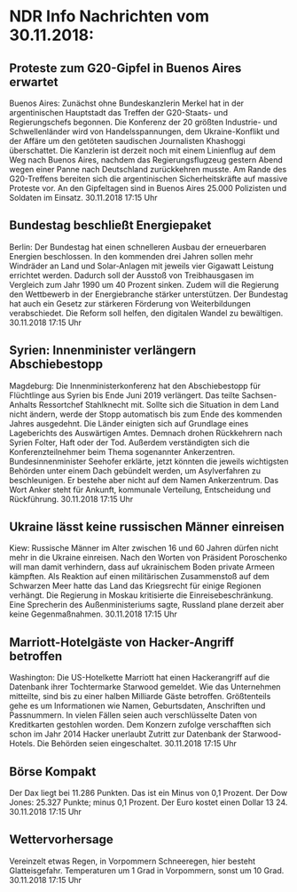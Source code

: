 # NDR Info Nachrichten vom 30.11.2018:


## Proteste zum G20-Gipfel in Buenos Aires erwartet
Buenos Aires: 	Zunächst ohne Bundeskanzlerin Merkel hat in der argentinischen Hauptstadt das Treffen der G20-Staats- und Regierungschefs begonnen. Die Konferenz der 20 größten Industrie- und Schwellenländer wird von Handelsspannungen, dem Ukraine-Konflikt und der Affäre um den getöteten saudischen Journalisten Khashoggi überschattet. Die Kanzlerin ist derzeit noch mit einem Linienflug auf dem Weg nach Buenos Aires, nachdem das Regierungsflugzeug gestern Abend wegen einer Panne nach Deutschland zurückkehren musste. Am Rande des G20-Treffens bereiten sich die argentinischen Sicherheitskräfte auf massive Proteste vor. An den Gipfeltagen sind in Buenos Aires 25.000 Polizisten und Soldaten im Einsatz. 30.11.2018 17:15 Uhr 

## Bundestag beschließt Energiepaket
Berlin: Der Bundestag hat einen schnelleren Ausbau der erneuerbaren Energien beschlossen. In den kommenden drei Jahren sollen mehr Windräder an Land und Solar-Anlagen mit jeweils vier Gigawatt Leistung errichtet werden. Dadurch soll der Ausstoß von Treibhausgasen im Vergleich zum Jahr 1990 um 40 Prozent sinken. Zudem will die Regierung den Wettbewerb in der Energiebranche stärker unterstützen. Der Bundestag hat auch ein Gesetz zur stärkeren Förderung von Weiterbildungen verabschiedet. Die Reform soll helfen, den digitalen Wandel zu bewältigen. 30.11.2018 17:15 Uhr 

## Syrien: Innenminister verlängern Abschiebestopp
Magdeburg: Die Innenministerkonferenz hat den Abschiebestopp für Flüchtlinge aus Syrien bis Ende Juni 2019 verlängert. Das teilte Sachsen-Anhalts Ressortchef Stahlknecht mit. Sollte sich die Situation in dem Land nicht ändern, werde der Stopp automatisch bis zum Ende des kommenden Jahres ausgedehnt. Die Länder einigten sich auf Grundlage eines Lageberichts des Auswärtigen Amtes. Demnach drohen Rückkehrern nach Syrien Folter, Haft oder der Tod. Außerdem verständigten sich die Konferenzteilnehmer beim Thema sogenannter Ankerzentren. Bundesinnenminister Seehofer erklärte, jetzt könnten die jeweils wichtigsten Behörden unter einem Dach gebündelt werden, um Asylverfahren zu beschleunigen. Er bestehe aber nicht auf dem Namen Ankerzentrum. Das Wort Anker steht für Ankunft, kommunale Verteilung, Entscheidung und Rückführung. 30.11.2018 17:15 Uhr 

## Ukraine lässt keine russischen Männer einreisen
Kiew:    Russische Männer im Alter zwischen 16 und 60 Jahren dürfen nicht mehr in die Ukraine einreisen. Nach den Worten von Präsident Poroschenko will man damit verhindern, dass auf ukrainischem Boden private Armeen kämpften. Als Reaktion auf einen militärischen Zusammenstoß auf dem Schwarzen Meer hatte das Land das Kriegsrecht für einige Regionen verhängt. Die Regierung in Moskau kritisierte die Einreisebeschränkung. Eine Sprecherin des Außenministeriums sagte, Russland plane derzeit aber keine Gegenmaßnahmen. 30.11.2018 17:15 Uhr 

## Marriott-Hotelgäste von Hacker-Angriff betroffen
Washington: Die US-Hotelkette Marriott hat einen Hackerangriff auf die Datenbank ihrer Tochtermarke Starwood gemeldet. Wie das Unternehmen mitteilte, sind bis zu einer halben Milliarde Gäste betroffen. Größtenteils gehe es um Informationen wie Namen, Geburtsdaten, Anschriften und Passnummern. In vielen Fällen seien auch verschlüsselte Daten von Kreditkarten gestohlen worden. Dem Konzern zufolge verschafften sich schon im Jahr 2014 Hacker unerlaubt Zutritt zur Datenbank der Starwood-Hotels. Die Behörden seien eingeschaltet. 30.11.2018 17:15 Uhr 

## Börse Kompakt
Der Dax liegt bei 11.286 Punkten. Das ist ein Minus von 0,1 Prozent. Der Dow Jones: 25.327 Punkte; minus 0,1 Prozent. Der Euro kostet einen Dollar 13 24. 30.11.2018 17:15 Uhr 

## Wettervorhersage
Vereinzelt etwas Regen, in Vorpommern Schneeregen, hier besteht  Glatteisgefahr. Temperaturen um 1 Grad in Vorpommern, sonst um 10  Grad. 30.11.2018 17:15 Uhr 

